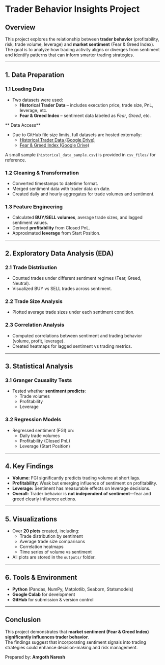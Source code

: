 # Trader Behavior Insights Project  

## Overview  
This project explores the relationship between **trader behavior** (profitability, risk, trade volume, leverage) and **market sentiment** (Fear & Greed Index). The goal is to analyze how trading activity aligns or diverges from sentiment and identify patterns that can inform smarter trading strategies.  

---

## 1. Data Preparation  

### 1.1 Loading Data  
- Two datasets were used:  
  - **Historical Trader Data** – includes execution price, trade size, PnL, leverage, etc.  
  - **Fear & Greed Index** – sentiment data labeled as *Fear*, *Greed*, etc.

 ** Data Access**  
- Due to GitHub file size limits, full datasets are hosted externally:  
  - [Historical Trader Data (Google Drive)](https://drive.google.com/file/d/100TPMU4M2xcDulwIjTt46jdDv32JvlsR/view?usp=sharing)
  - [Fear & Greed Index (Google Drive)](https://drive.google.com/file/d/1qiLaZSvKXMxsnNtoegAxsPBun-0kPa9Q/view?usp=drive_link)  

A small sample (`historical_data_sample.csv`) is provided in `csv_files/` for reference.  


### 1.2 Cleaning & Transformation  
- Converted timestamps to datetime format.  
- Merged sentiment data with trader data on date.  
- Created daily and hourly aggregates for trade volumes and sentiment.  

### 1.3 Feature Engineering  
- Calculated **BUY/SELL volumes**, average trade sizes, and lagged sentiment values.  
- Derived **profitability** from Closed PnL.  
- Approximated **leverage** from Start Position.  

---

## 2. Exploratory Data Analysis (EDA)  

### 2.1 Trade Distribution  
- Counted trades under different sentiment regimes (Fear, Greed, Neutral).  
- Visualized BUY vs SELL trades across sentiment.  

### 2.2 Trade Size Analysis  
- Plotted average trade sizes under each sentiment condition.  

### 2.3 Correlation Analysis  
- Computed correlations between sentiment and trading behavior (volume, profit, leverage).  
- Created heatmaps for lagged sentiment vs trading metrics.  

---

## 3. Statistical Analysis  

### 3.1 Granger Causality Tests  
- Tested whether **sentiment predicts**:  
  - Trade volumes  
  - Profitability  
  - Leverage  

### 3.2 Regression Models  
- Regressed sentiment (FGI) on:  
  - Daily trade volumes  
  - Profitability (Closed PnL)  
  - Leverage (Start Position)  

---

## 4. Key Findings  

- **Volume:** FGI significantly predicts trading volume at short lags.  
- **Profitability:** Weak but emerging influence of sentiment on profitability.  
- **Leverage:** Sentiment has measurable effects on leverage decisions.  
- **Overall:** Trader behavior is **not independent of sentiment**—fear and greed clearly influence actions.  

---

## 5. Visualizations  

- Over **20 plots** created, including:  
  - Trade distribution by sentiment  
  - Average trade size comparisons  
  - Correlation heatmaps  
  - Time series of volume vs sentiment  
- All plots are stored in the `outputs/` folder.  

---

## 6. Tools & Environment  

- **Python** (Pandas, NumPy, Matplotlib, Seaborn, Statsmodels)  
- **Google Colab** for development  
- **GitHub** for submission & version control  

---

## Conclusion  

This project demonstrates that **market sentiment (Fear & Greed Index) significantly influences trader behavior**.  
The findings suggest that incorporating sentiment signals into trading strategies could enhance decision-making and risk management.  

Prepared by: **Amgoth Naresh**  
